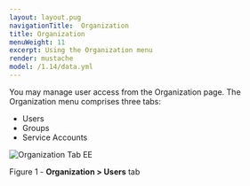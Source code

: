 ```yaml
---
layout: layout.pug
navigationTitle:  Organization
title: Organization
menuWeight: 11
excerpt: Using the Organization menu
render: mustache
model: /1.14/data.yml
---
```


You may manage user access from the Organization page. The Organization menu comprises three tabs:

- Users
- Groups
- Service Accounts

![Organization Tab EE](/1.14/img/GUI-Organization-Users-Users_List_Empty-1_12.png)

Figure 1 - **Organization > Users** tab
